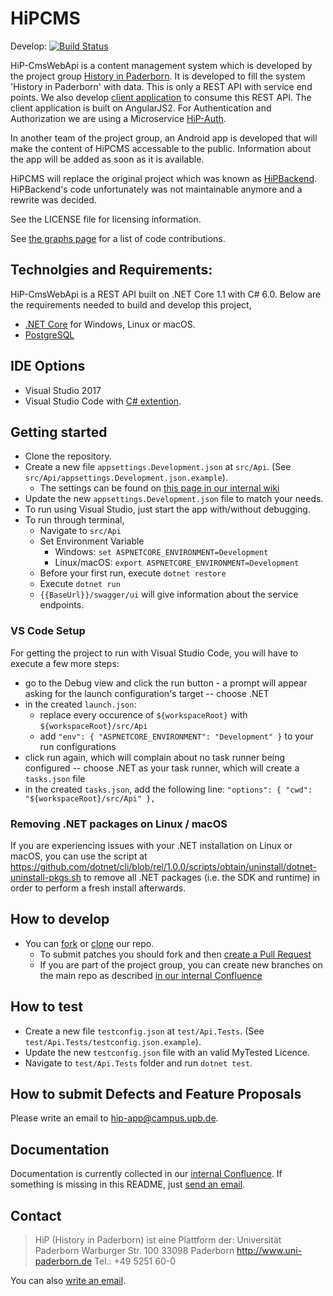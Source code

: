 HiPCMS
======
Develop: [![Build Status](https://travis-ci.org/HiP-App/HiP-CmsWebApi.svg?branch=develop)](https://travis-ci.org/HiP-App/HiP-CmsWebApi/)

HiP-CmsWebApi is a content management system which is developed by the project group [History in 
Paderborn](http://is.uni-paderborn.de/fachgebiete/fg-engels/lehre/ss15/hip-app/pg-hip-app.html).
It is developed to fill the system 'History in Paderborn' with data. This is only a REST API with service end points. We 
also develop [client application](https://github.com/HiP-App/HiP-CmsAngularApp) to consume this REST API. The client application is built on AngularJS2. For Authentication and Authorization we are using a Microservice [HiP-Auth](https://github.com/HiP-App/HiP-Auth).

In another team of the project group, an Android app is developed that will 
make the content of HiPCMS accessable to the public. Information about the app 
will be added as soon as it is available.

HiPCMS will replace the original project which was known as [HiPBackend](https://hip.upb.de/).
HiPBackend's code unfortunately was not maintainable anymore and a rewrite was decided. 

See the LICENSE file for licensing information.

See [the graphs page](https://github.com/HiP-App/HiP-CmsWebApi/graphs/contributors) 
for a list of code contributions.

## Technolgies and Requirements:
HiP-CmsWebApi is a REST API built on .NET Core 1.1 with C# 6.0. Below are the requirements needed to build and develop this project,
 * [.NET Core](https://www.microsoft.com/net/core#windows) for Windows, Linux or macOS.
 * [PostgreSQL](http://www.postgresql.org/download/)
 
## IDE Options
 * Visual Studio 2017 
 * Visual Studio Code with [C# extention](https://marketplace.visualstudio.com/items?itemName=ms-vscode.csharp).

## Getting started

 * Clone the repository.
 * Create a new file `appsettings.Development.json` at `src/Api`. (See `src/Api/appsettings.Development.json.example`).
   * The settings can be found on [this page in our internal wiki](https://atlassian-hip.cs.uni-paderborn.de/confluence/pages/viewpage.action?pageId=10326660)
 * Update the new `appsettings.Development.json` file to match your needs.
 * To run using Visual Studio, just start the app with/without debugging.
 * To run through terminal,
   * Navigate to `src/Api`
   * Set Environment Variable 
		* Windows: `set ASPNETCORE_ENVIRONMENT=Development`
		* Linux/macOS: `export ASPNETCORE_ENVIRONMENT=Development`
   * Before your first run, execute `dotnet restore`
   * Execute `dotnet run`
   * `{{BaseUrl}}/swagger/ui` will give information about the service endpoints.

### VS Code Setup

For getting the project to run with Visual Studio Code, you will have to execute a few more steps:

 * go to the Debug view and click the run button - a prompt will appear asking for the launch configuration's target -- choose .NET
 * in the created `launch.json`:
   * replace every occurence of `${workspaceRoot}` with `${workspaceRoot}/src/Api`
   * add `"env": { "ASPNETCORE_ENVIRONMENT": "Development" }` to your run configurations
 * click run again, which will complain about no task runner being configured -- choose .NET as your task runner, which will create a `tasks.json` file
 * in the created `tasks.json`, add the following line: `"options": { "cwd": "${workspaceRoot}/src/Api" },`

### Removing .NET packages on Linux / macOS

If you are experiencing issues with your .NET installation on Linux or macOS, you can use the script at https://github.com/dotnet/cli/blob/rel/1.0.0/scripts/obtain/uninstall/dotnet-uninstall-pkgs.sh to remove all .NET packages (i.e. the SDK and runtime) in order to perform a fresh install afterwards.

## How to develop

 * You can [fork](https://help.github.com/articles/fork-a-repo/) or [clone](https://help.github.com/articles/cloning-a-repository/) our repo.
   * To submit patches you should fork and then [create a Pull Request](https://help.github.com/articles/using-pull-requests/)
   * If you are part of the project group, you can create new branches on the main repo as described [in our internal
     Confluence](https://atlassian-hip.cs.uni-paderborn.de/confluence/display/DCS/Conventions+for+git)


## How to test

 * Create a new file `testconfig.json` at `test/Api.Tests`. (See `test/Api.Tests/testconfig.json.example`).
 * Update the new `testconfig.json` file with an valid MyTested Licence.
 * Navigate to `test/Api.Tests` folder and run `dotnet test`.


## How to submit Defects and Feature Proposals

Please write an email to [hip-app@campus.upb.de](mailto:hip-app@campus.upb.de).

## Documentation

Documentation is currently collected in our [internal Confluence](https://atlassian-hip.cs.uni-paderborn.de/confluence/). If something is missing in 
this README, just [send an email](mailto:hip-app@campus.upb.de).


## Contact

> HiP (History in Paderborn) ist eine Plattform der:
> Universität Paderborn
> Warburger Str. 100
> 33098 Paderborn
> http://www.uni-paderborn.de
> Tel.: +49 5251 60-0

You can also [write an email](mailto:hip-app@campus.upb.de).
